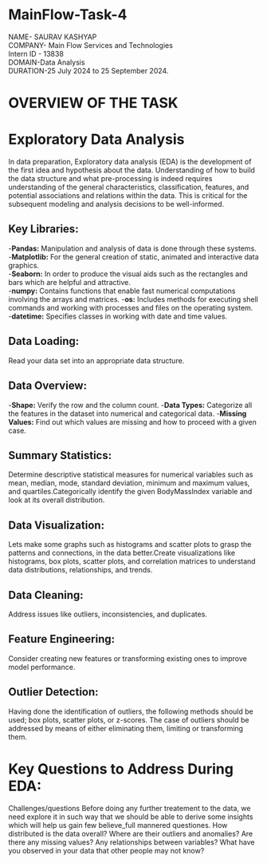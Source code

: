 # MainFlow-Task-4
NAME- SAURAV KASHYAP  
COMPANY- Main Flow Services and Technologies     
Intern ID - 13838  
DOMAIN-Data Analysis     
DURATION-25 July 2024 to 25 September 2024.

# OVERVIEW OF THE TASK 

# Exploratory Data Analysis
In data preparation, Exploratory data analysis (EDA) is the development of the first idea and hypothesis about the data. Understanding of how to build the data structure and what pre-processing is indeed requires understanding of the general characteristics, classification, features, and potential associations and relations within the data. This is critical for the subsequent modeling and analysis decisions to be well-informed.

## Key Libraries:
-__Pandas:__ Manipulation and analysis of data is done through these systems.  
-__Matplotlib:__ For the general creation of static, animated and interactive data graphics.  
-__Seaborn:__ In order to produce the visual aids such as the rectangles and bars which are helpful and attractive.  
-__numpy:__ Contains functions that enable fast numerical computations involving the arrays and matrices.
-__os:__ Includes methods for executing shell commands and working with processes and files on the operating system.  
-__datetime:__ Specifies classes in working with date and time values.

## Data Loading:
Read your data set into an appropriate data structure.  
## Data Overview: 
-__Shape:__ Verify the row and the column count.
-__Data Types:__ Categorize all the features in the dataset into numerical and categorical data.
-__Missing Values:__ Find out which values are missing and how to proceed with a given case.
## Summary Statistics: 
Determine descriptive statistical measures for numerical variables such as mean, median, mode, standard deviation, minimum and maximum values, and quartiles.Categorically identify the given BodyMassIndex variable and look at its overall distribution.  
## Data Visualization:
Lets make some graphs such as histograms and scatter plots to grasp the patterns and connections, in the data better.Create visualizations like histograms, box plots, scatter plots, and correlation matrices to understand data distributions, relationships, and trends.
## Data Cleaning:
Address issues like outliers, inconsistencies, and duplicates. 
## Feature Engineering:
Consider creating new features or transforming existing ones to improve model performance. 
## Outlier Detection:
Having done the identification of outliers, the following methods should be used; box plots, scatter plots, or z-scores.
The case of outliers should be addressed by means of either eliminating them, limiting or transforming them.

# Key Questions to Address During EDA:
Challenges/questions Before doing any further treatement to the data, we need explore it in such way that we should be able to derive some insights which will help us gain few believe_full mannered questiones.
How distributed is the data overall?
Where are their outliers and anomalies?
Are there any missing values?
Any relationships between variables?
What have you observed in your data that other people may not know?


